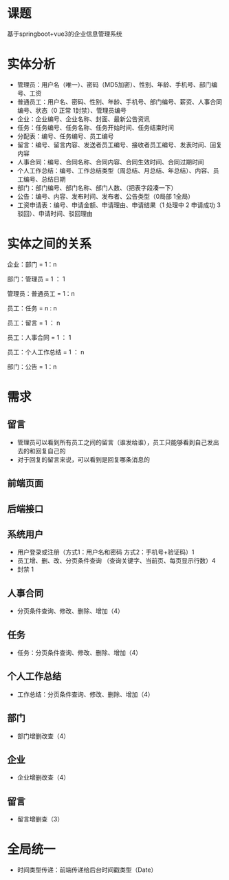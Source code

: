 # 课题

基于springboot+vue3的企业信息管理系统

# 实体分析

- 管理员：用户名（唯一）、密码（MD5加密）、性别、年龄、手机号、部门编号、工资
- 普通员工：用户名、密码、性别、年龄、手机号、部门编号、薪资、人事合同编号、状态（0 正常 1封禁）、管理员编号
- 企业：企业编号、企业名称、封面、最新公告资讯  
- 任务：任务编号、任务名称、任务开始时间、任务结束时间
- 分配表：编号、任务编号、员工编号
- 留言：编号、留言内容、发送者员工编号、接收者员工编号、发表时间、回复内容
- 人事合同：编号、合同名称、合同内容、合同生效时间、合同过期时间
- 个人工作总结：编号、工作总结类型（周总结、月总结、年总结）、内容、员工编号、总结日期
- 部门：部门编号、部门名称、部门人数、（把表字段凑一下）
- 公告：编号、内容、发布时间、发布者、公告类型（0局部  1全局）
- 工资申请表：编号、申请金额、申请理由、申请结果（1 处理中 2 申请成功 3 驳回）、申请时间、驳回理由





# 实体之间的关系

企业：部门 = 1：n

部门：管理员 = 1 ： 1

管理员：普通员工 = 1：n

员工：任务 =  n : n

员工：留言 = 1 ： n

员工：人事合同 = 1 ： 1

员工：个人工作总结 = 1 ： n

部门：公告 = 1：n

# 需求

## 留言

- 管理员可以看到所有员工之间的留言（谁发给谁），员工只能够看到自己发出去的和回复自己的
- 对于回复的留言来说，可以看到是回复哪条消息的



## 前端页面

## 后端接口

## 系统用户

- 用户登录或注册（方式1：用户名和密码 方式2：手机号+验证码）1
- 员工增、删、改、分页条件查询 （查询关键字、当前页、每页显示行数）4
- 封禁 1

## 人事合同

- 分页条件查询、修改、删除、增加（4）

## 任务

- 任务：分页条件查询、修改、删除、增加（4）

## 个人工作总结

- 工作总结：分页条件查询、修改、删除、增加（4）

## 部门

- 部门增删改查（4）

## 企业

- 企业增删改查（4）

## 留言

- 留言增删查（3）



# 全局统一

- 时间类型传递：前端传递给后台时间戳类型（Date）

